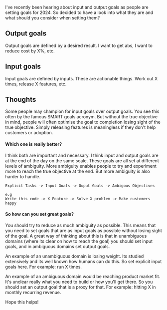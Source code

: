 I've recently been hearing about input and output goals as people are setting goals for 2024. So decided to have a look into what they are and what should you consider when setting them?
## Output goals
Output goals are defined by a desired result. I want to get abs, I want to reduce cost by X%, etc.
## Input goals
Input goals are defined by inputs. These are actionable things. Work out X times, release X features, etc.
## Thoughts
Some people may champion for input goals over output goals. You see this often by the famous SMART goals acronym. But without the true objective in mind, people will often optimise the goal to completion losing sight of the true objective. Simply releasing features is meaningless if they don't help customers or adoption.
#### Which one is really better?
I think both are important and necessary. I think input and output goals are at the end of the day on the same scale. These goals are all set at different levels of ambiguity. More ambiguity enables people to try and experiment more to reach the true objective at the end. But more ambiguity is also harder to handle.

```
Explicit Tasks -> Input Goals -> Ouput Goals -> Ambigous Objectives

e.g
Write this code -> X Feature -> Solve X problem -> Make customers happy
```
#### So how can you set great goals?
You should try to reduce as much ambiguity as possible. This means that you need to set goals that are as input goals as possible without losing sight of the goal. A great way of thinking about this is that in unambiguous domains (where its clear on how to reach the goal) you should set input goals, and in ambiguous domains set output goals.

An example of an unambiguous domain is losing weight. Its studied extensively and its well known how humans can do this. So set explicit input goals here. For example: run X times.

An example of an ambiguous domain would be reaching product market fit. It's unclear really what you need to build or how you'll get there. So you should set an output goal that is a proxy for that. For example: hitting X in monthly recurring revenue.

Hope this helps!